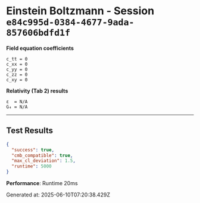 # Einstein Boltzmann - Session `e84c995d-0384-4677-9ada-857606bdfd1f`

**Field equation coefficients**

```text
c_tt = 0
c_xx = 0
c_yy = 0
c_zz = 0
c_xy = 0
```

**Relativity (Tab 2) results**

```text
ε  = N/A
G₄ = N/A
```

---

## Test Results

```json
{
  "success": true,
  "cmb_compatible": true,
  "max_cl_deviation": 1.5,
  "runtime": 5000
}
```

**Performance**: Runtime 20ms

Generated at: 2025-06-10T07:20:38.429Z